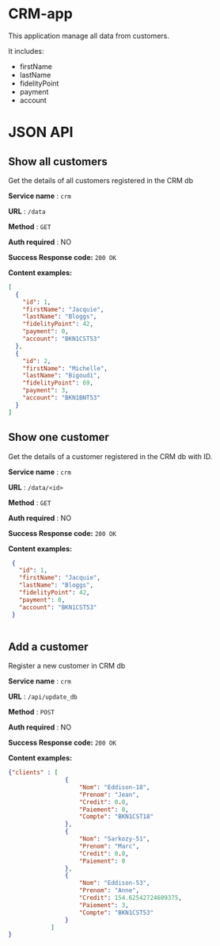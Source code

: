 # CRM-app

This application manage all data from customers.

It includes:
 - firstName
 - lastName
 - fidelityPoint
 - payment
 - account

# JSON API

## Show all customers

Get the details of all customers registered in the CRM db

**Service name** : `crm`

**URL** : `/data`

**Method** : `GET`

**Auth required** : NO


**Success Response code:** `200 OK`

**Content examples:**


```json
[
  {
    "id": 1,
    "firstName": "Jacquie",
    "lastName": "Bloggs",
    "fidelityPoint": 42,
    "payment": 0,
    "account": "BKN1CST53"
  },
  {
    "id": 2,
    "firstName": "Michelle",
    "lastName": "Bigoudi",
    "fidelityPoint": 69,
    "payment": 3,
    "account": "BKN1BNT53"
  }
]
```

## Show one customer

Get the details of a customer registered in the CRM db with ID.

**Service name** : `crm`

**URL** : `/data/<id>`

**Method** : `GET`

**Auth required** : NO


**Success Response code:** `200 OK`

**Content examples:**


```json
 {
   "id": 1,
   "firstName": "Jacquie",
   "lastName": "Bloggs",
   "fidelityPoint": 42,
   "payment": 0,
   "account": "BKN1CST53"
 }
  
```


## Add a customer

Register a new customer in CRM db

**Service name** : `crm`

**URL** : `/api/update_db`

**Method** : `POST`

**Auth required** : NO


**Success Response code:** `200 OK`

**Content examples:**


```json
{"clients" : [
                {
                    "Nom": "Eddison-18",
                    "Prenom": "Jean",
                    "Credit": 0.0,
                    "Paiement": 0,
                    "Compte": "BKN1CST18"
                },
                {
                    "Nom": "Sarkozy-51",
                    "Prenom": "Marc",
                    "Credit": 0.0,
                    "Paiement": 0
                },
                {
                    "Nom": "Eddison-53",
                    "Prenom": "Anne",
                    "Credit": 154.62542724609375,
                    "Paiement": 3,
                    "Compte": "BKN1CST53"
                }
            ]
}
```
